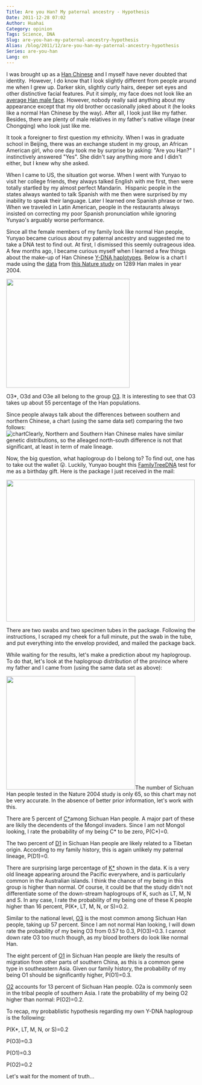 ```yaml
---
Title: Are you Han? My paternal ancestry - Hypothesis
Date: 2011-12-28 07:02
Author: Huahai
Category: opinion
Tags: Science, DNA
Slug: are-you-han-my-paternal-ancestry-hypothesis
Alias: /blog/2011/12/are-you-han-my-paternal-ancestry-hypothesis
Series: are-you-han
Lang: en
---
```


I was brought up as a [Han Chinese](https://en.wikipedia.org/wiki/Han_Chinese) and I myself have never doubted that identity.  However, I do know that I look slightly different from people around me when I grew up. Darker skin, slightly curly hairs, deeper set eyes and other distinctive facial features. Put it simply, my face does not look like an [average Han male face](https://pmsol3.files.wordpress.com/2009/08/chineseaverageman.jpg?w=490). However, nobody really said anything about my appearance except that my old brother occasionally joked about it (he looks like a normal Han Chinese by the way). After all, I look just like my father. Besides, there are plenty of male relatives in my father's native village (near Chongqing) who look just like me.

It took a foreigner to first question my ethnicity. When I was in graduate school in Beijing, there was an exchange student in my group, an African American girl, who one day took me by surprise by asking: "Are you Han?" I instinctively answered "Yes". She didn't say anything more and I didn't either, but I knew why she asked.

When I came to US, the situation got worse. When I went with Yunyao to visit her college friends, they always talked English with me first, then were totally startled by my almost perfect Mandarin.  Hispanic people in the states always wanted to talk Spanish with me then were surprised by my inability to speak their language. Later I learned one Spanish phrase or two. When we traveled in Latin American, people in the restaurants always insisted on correcting my poor Spanish pronunciation while ignoring Yunyao's arguably worse performance. 

Since all the female members of my family look like normal Han people, Yunyao became curious about my paternal ancestry and suggested me to take a DNA test to find out. At first, I dismissed this seemly outrageous idea. A few months ago, I became curious myself when I learned a few things about the make-up of Han Chinese [Y-DNA haplotypes](https://en.wikipedia.org/wiki/Human_Y-chromosome_DNA_haplogroup). Below is a chart I made using the [data](https://www.nature.com/nature/journal/v431/n7006/extref/nature02878-s2.doc) from [this Nature study](https://www.nature.com/nature/journal/v431/n7006/abs/nature02878.html) on 1289 Han males in year 2004.

<img src="https://farm8.staticflickr.com/7167/6590228355_f274b09342.jpg" width="327" height="288" />

O3\*, O3d and O3e all belong to the group [O3](https://en.wikipedia.org/wiki/Haplogroup_O3_%28Y-DNA%29). It is interesting to see that O3 takes up about 55 percentage of the Han populations. 

Since people always talk about the differences between southern and northern Chinese, a chart (using the same data set) comparing the two follows:  
![chart](https://farm8.staticflickr.com/7145/6590358575_7450cf0f53.jpg)Clearly, Northern and Southern Han Chinese males have similar genetic distributions, so the alleaged north-south difference is not that significant, at least in term of male lineage.

Now, the big question, what haplogroup do I belong to? To find out, one has to take out the wallet 😛. Luckily, Yunyao bought this [FamilyTreeDNA](https://www.familytreedna.com/) test for me as a birthday gift. Here is the package I just received in the mail:

<img src="https://farm8.staticflickr.com/7020/6586266841_318f2ebdc4.jpg" width="500" height="375" />

There are two swabs and two specimen tubes in the package. Following the instructions, I scraped my cheek for a full minute, put the swab in the tube, and put everything into the envelop provided, and mailed the package back.

While waiting for the results, let's make a prediction about my haplogroup. To do that, let's look at the haplogroup distribution of the province where my father and I came from (using the same data set as above):

<img src="https://farm8.staticflickr.com/7157/6590534263_621207bf2c.jpg" width="342" height="300" />The number of Sichuan Han people tested in the Nature 2004 study is only 65, so this chart may not be very accurate. In the absence of better prior information, let's work with this. 

There are 5 percent of [C\*](https://en.wikipedia.org/wiki/Haplogroup_C3_%28Y-DNA%29)among Sichuan Han people. A major part of these are likily the decendents of the Mongol invaders. Since I am not Mongol looking, I rate the probability of my being C\* to be zero, P(C\*)=0.

The two percent of [D1](https://en.wikipedia.org/wiki/Haplogroup_D1_%28Y-DNA%29) in Sichuan Han people are likely related to a Tibetan origin. According to my family history, this is again unlikely my paternal lineage, P(D1)=0.

There are surprising large percentage of [K\*](https://en.wikipedia.org/wiki/Haplogroup_K_%28Y-DNA%29) shown in the data. K is a very old lineage appearing around the Pacific everywhere, and is particularly common in the Australian islands. I think the chance of my being in this group is higher than normal. Of course, it could be that the study didn't not differentiate some of the down-stream haplogroups of K, such as LT, M, N and S. In any case, I rate the probability of my being one of these K people higher than 16 percent, P(K\*, LT, M, N, or S)=0.2.  

Similar to the national level, [O3](https://en.wikipedia.org/wiki/Haplogroup_O3_%28Y-DNA%29) is the most common among Sichuan Han people, taking up 57 percent. Since I am not normal Han looking, I will down rate the probability of my being O3 from 0.57 to 0.3, P(O3)=0.3. I cannot down rate O3 too much though, as my blood brothers do look like normal Han.

The eight percent of [O1](https://en.wikipedia.org/wiki/Haplogroup_O1_%28Y-DNA%29) in Sichuan Han people are likely the results of migration from other parts of southern China, as this is a common gene type in southeastern Asia. Given our family history, the probability of my being O1 should be significantly higher, P(O1)=0.3.

[O2](https://en.wikipedia.org/wiki/Haplogroup_O2_%28Y-DNA%29) accounts for 13 percent of Sichuan Han people. O2a is commonly seen in the tribal people of southern Asia. I rate the probability of my being O2 higher than normal: P(O2)=0.2.

To recap, my probablistic hypothesis regarding my own Y-DNA haplogroup is the following:

P(K\*, LT, M, N, or S)=0.2

P(O3)=0.3

P(O1)=0.3

P(O2)=0.2

Let's wait for the moment of truth...
